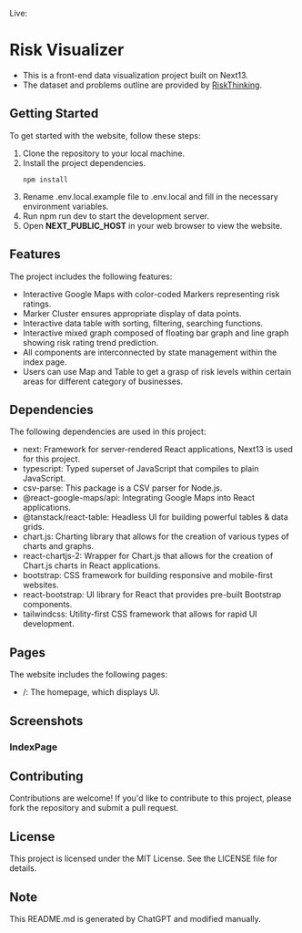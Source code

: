 Live: 

# Risk Visualizer
- This is a front-end data visualization project built on Next13.
- The dataset and problems outline are provided by [RiskThinking](https://github.com/RiskThinking/work-samples/blob/main/UI-UX-Developer.md).

## Getting Started
To get started with the website, follow these steps:

1. Clone the repository to your local machine.
2. Install the project dependencies.
    ```shell
    npm install
    ```
3. Rename .env.local.example file to .env.local and fill in the necessary environment variables.
4. Run npm run dev to start the development server.
5. Open **NEXT_PUBLIC_HOST** in your web browser to view the website.

## Features
The project includes the following features:

- Interactive Google Maps with color-coded Markers representing risk ratings.
- Marker Cluster ensures appropriate display of data points.
- Interactive data table with sorting, filtering, searching functions.
- Interactive mixed graph composed of floating bar graph and line graph showing risk rating trend prediction.
- All components are interconnected by state management within the index page.
- Users can use Map and Table to get a grasp of risk levels within certain areas for different category of businesses.

## Dependencies
The following dependencies are used in this project:

- next: Framework for server-rendered React applications, Next13 is used for this project.
- typescript: Typed superset of JavaScript that compiles to plain JavaScript.
- csv-parse: This package is a CSV parser for Node.js.
- @react-google-maps/api: Integrating Google Maps into React applications.
- @tanstack/react-table: Headless UI for building powerful tables & data grids.
- chart.js: Charting library that allows for the creation of various types of charts and graphs.
- react-chartjs-2: Wrapper for Chart.js that allows for the creation of Chart.js charts in React applications.
- bootstrap: CSS framework for building responsive and mobile-first websites.
- react-bootstrap: UI library for React that provides pre-built Bootstrap components.
- tailwindcss: Utility-first CSS framework that allows for rapid UI development.

## Pages
The website includes the following pages:

- /: The homepage, which displays UI.

## Screenshots
### IndexPage

## Contributing
Contributions are welcome! If you'd like to contribute to this project, please fork the repository and submit a pull request.

## License
This project is licensed under the MIT License. See the LICENSE file for details.

## Note
This README.md is generated by ChatGPT and modified manually.
